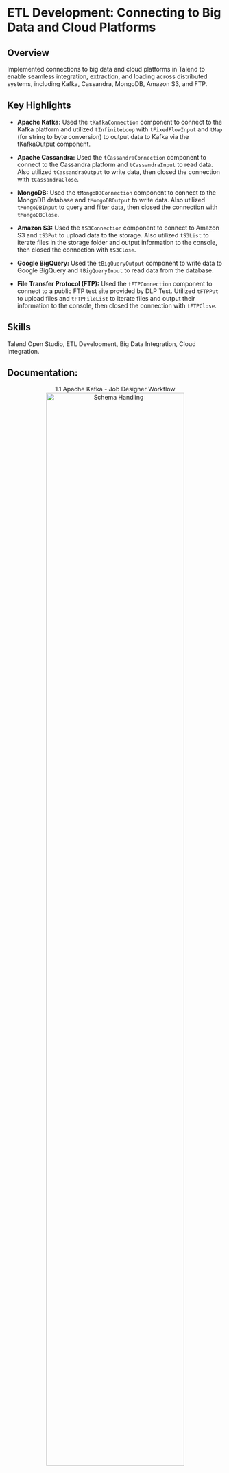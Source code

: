 <h1>ETL Development: Connecting to Big Data and Cloud Platforms</h1>


<h2>Overview</h2>
Implemented connections to big data and cloud platforms in Talend to enable seamless integration, extraction, and loading across distributed systems, including Kafka, Cassandra, MongoDB, Amazon S3, and FTP.
<br />


<h2>Key Highlights</h2>

- **Apache Kafka:** Used the `tKafkaConnection` component to connect to the Kafka platform and utilized `tInfiniteLoop` with `tFixedFlowInput` and `tMap` (for string to byte conversion) to output data to Kafka via the tKafkaOutput component.  

- **Apache Cassandra:** Used the `tCassandraConnection` component to connect to the Cassandra platform and `tCassandraInput` to read data. Also utilized `tCassandraOutput` to write data, then closed the connection with `tCassandraClose`.  

- **MongoDB:** Used the `tMongoDBConnection` component to connect to the MongoDB database and `tMongoDBOutput` to write data. Also utilized `tMongoDBInput` to query and filter data, then closed the connection with `tMongoDBClose`.  

- **Amazon S3:** Used the `tS3Connection` component to connect to Amazon S3 and `tS3Put` to upload data to the storage. Also utilized `tS3List` to iterate files in the storage folder and output information to the console, then closed the connection with `tS3Close`.  

- **Google BigQuery:** Used the `tBigQueryOutput` component to write data to Google BigQuery and `tBigQueryInput` to read data from the database.  

- **File Transfer Protocol (FTP):** Used the `tFTPConnection` component to connect to a public FTP test site provided by DLP Test. Utilized `tFTPPut` to upload files and `tFTPFileList` to iterate files and output their information to the console, then closed the connection with `tFTPClose`. 

<h2>Skills </h2>

Talend Open Studio, ETL Development, Big Data Integration, Cloud Integration.

<h2>Documentation:</h2>

<p align="center">
1.1 Apache Kafka - Job Designer Workflow <br/>
<img src="https://github.com/user-attachments/assets/960ff58e-fa7e-4701-a752-31e0d7a7ddf7" height="80%" width="80%" alt="Schema Handling"/>
<br />
<br />
1.2 Apache Cassandra - Job Designer Workflow  <br/>
<img src="https://github.com/user-attachments/assets/998c17b3-3dc2-46d7-8dcc-a8a28d97b7ca" height="80%" width="80%" alt="Disk Sanitization Steps"/>
<br />
<br />
1.3 MongoDB - Job Designer Workflow <br/>
<img src="https://github.com/user-attachments/assets/105f1968-74ec-4ee8-bc9b-ca4a3e3afa26" height="80%" width="80%" alt="Disk Sanitization Steps"/>
<br />
<br />
1.4 Amazon S3 - Job Designer Workflow  <br/>
<img src="https://github.com/user-attachments/assets/93151ff9-2d41-4136-9f9b-48d4134ab897" height="80%" width="80%" alt="Disk Sanitization Steps"/>
<br />
<br />
1.5 Google BigQuery - Job Designer Workflow  <br/>
<img src="https://github.com/user-attachments/assets/33335f25-9533-49fc-bd65-8f0917539cf3" height="80%" width="80%" alt="Disk Sanitization Steps"/>
<br />
<br />
1.6 FTP- Job Designer Workflow  <br/>
<img src="https://github.com/user-attachments/assets/2ed7cb63-44ee-4536-8839-b194eaae56a9" height="80%" width="80%" alt="Disk Sanitization Steps"/>
<br />
<br />
</p>

<!--
 ```diff
- text in red
+ text in green
! text in orange
# text in gray
@@ text in purple (and bold)@@
```
--!>
